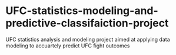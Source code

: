 # UFC-statistics-modeling-and-predictive-classifaiction-project
UFC statistics analysis and modeling project aimed at applying data modeling to accuartely predict UFC fight outcomes
